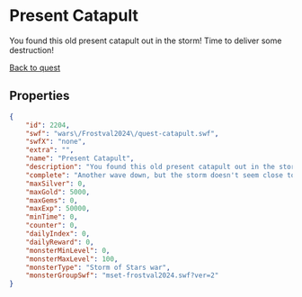 # Present Catapult

You found this old present catapult out in the storm! Time to deliver some destruction!

[Back to quest](../quests.md)

## Properties

```json
{
    "id": 2204,
    "swf": "wars\/Frostval2024\/quest-catapult.swf",
    "swfX": "none",
    "extra": "",
    "name": "Present Catapult",
    "description": "You found this old present catapult out in the storm! Time to deliver some destruction!",
    "complete": "Another wave down, but the storm doesn't seem close to ending...",
    "maxSilver": 0,
    "maxGold": 5000,
    "maxGems": 0,
    "maxExp": 50000,
    "minTime": 0,
    "counter": 0,
    "dailyIndex": 0,
    "dailyReward": 0,
    "monsterMinLevel": 0,
    "monsterMaxLevel": 100,
    "monsterType": "Storm of Stars war",
    "monsterGroupSwf": "mset-frostval2024.swf?ver=2"
}
```

